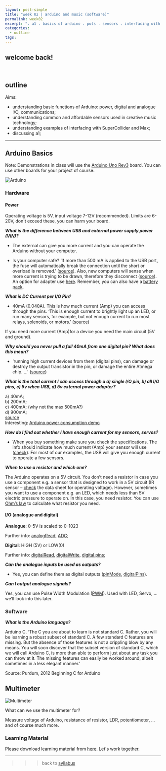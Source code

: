 ```yaml
---
layout: post-simple
title: "week 02 | arduino and music (software)"
permalink: week02
excerpt: ". a1 . basics of arduino . pots . sensors . interfacing with software . "
categories:
  - outline
tags:
---
```


## welcome back!

<br>

## outline

Aims:   
* understanding basic functions of Arduino: power, digital and analogue I/O, communications;
* understanding common and affordable sensors used in creative music technology;
* understanding examples of interfacing with SuperCollider and Max;
* discussing a1;

---


## Arduino Basics

Note: Demonstrations in class will use the [Arduino Uno Rev3](https://store.arduino.cc/arduino-uno-rev3) board. You can use other boards for your project of course.

![Arduino](https://www.arduino.cc/en/uploads/Products/Uno.jpg)

### Hardware
#### Power
Operating voltage is 5V, input voltage 7-12V (recommended). Limits are 6-20V, don't exceed these, you can harm your board.

***What is the difference between USB and external power supply power (VIN)?***

* The external can give you more current and you can operate the Arduino without your computer.

* Is your computer safe? ‘If more than 500 mA is applied to the USB port, the fuse will automatically break the connection until the short or overload is removed.’ ([source](http://arduino.cc/en/Main/arduinoBoardUno)). Also, new computers will sense when more current is trying to be drawn, therefore they disconnect ([source](http://forum.arduino.cc/index.php/topic,11432.0.html)). An option for adapter use [here](http://forum.arduino.cc/index.php/topic,11432.0.html). Remember, you can also have a [battery pack](https://www.ecosia.org/search?q=arduino+battery+pack&addon=opensearch).

***What is DC Current per I/O Pin?***   

* 40mA (0.040A). This is how much current (Amp) you can access through the pins. ‘This is enough current to brightly light up an LED, or run many sensors, for example, but not enough current to run most relays, solenoids, or motors.’ ([source](https://www.arduino.cc/en/Tutorial/DigitalPins))

If you need more current (Amp)for a device you need the main circuit (5V and ground).

***Why should you never pull a full 40mA from one digital pin? What does this mean?***

* ‘running high current devices from them (digital pins), can damage or destroy the output transistor in the pin, or damage the entire Atmega chip. …’ ([source](https://www.arduino.cc/en/Tutorial/DigitalPins))

***What is the total current I can access through a a) single I/O pin, b) all I/O pins, c) 5v when USB, d) 5v external power adapter?***

a) 40mA;    
b) 200mA;   
c) 400mA;   (why not the max 500mA?)   
d) 900mA;   
[source](https://arduino.stackexchange.com/questions/88/is-there-a-limit-on-how-much-current-a-pin-can-sink)   
Interesting: [Arduino power consumption demo](http://www.gadgetmakersblog.com/arduino-power-consumption/)

<!--
todo:
what about USB3?
-->

***How do I find out whether I have enough current for my sensors, servos?***

* When you buy something make sure you check the specifications. The info should indicate how much current (Amp) your sensor will use ([check](http://www.adafruit.com/datasheets/tsop382.pdf)). For most of our examples, the USB will give you enough current to operate a few sensors.

***When to use a resistor and which one?***

The Arduino operates on a 5V circuit. You don’t need a resistor in case you use a component e.g. a sensor that is designed to work in a 5V circuit (IR sensor – [check](https://www.adafruit.com/product/1031) the data sheet for operating voltage). However, sometimes you want to use a component e.g. an LED, which needs less than 5V electric pressure to operate on. In this case, you need resistor. You can use [Ohm’s law](https://www.youtube.com/watch?v=-mHLvtGjum4) to calculate what resistor you need.

#### I/O (analogue and digital)

**Analogue**: 0-5V is scaled to 0-1023

Further info: [analogRead](http://arduino.cc/en/Reference/analogRead), [ADC](https://learn.sparkfun.com/tutorials/analog-to-digital-conversion);

**Digital**: HIGH (5V) or LOW(0)   

Further info: [digitalRead](https://www.arduino.cc/en/Reference/digitalRead), [digitalWrite](https://www.arduino.cc/en/Reference/DigitalWrite), [digital pins](https://www.arduino.cc/en/Tutorial/DigitalPins);

***Can the analogue inputs be used as outputs?***

* Yes, you can define them as digital outputs ([pinMode](https://www.arduino.cc/en/Reference/PinMode), [digitalPins](https://www.arduino.cc/en/Tutorial/DigitalPins)).

***Can I output analogue signals?***

Yes, you can use Pulse Width Modulation ([PWM](https://www.arduino.cc/en/Tutorial/PWM)). Used with LED, Servo, …we’ll look into this later.


### Software

***What is the Arduino language?***

Arduino C. ‘The C you are about to learn is not standard C. Rather, you will be learning a robust subset of standard C. A few standard C features are missing. But the absence of those features is not a crippling blow by any means. You will soon discover that the subset version of standard C, which we will call Arduino C, is more than able to perform just about any task you can throw at it. The missing features can easily be worked around, albeit sometimes in a less elegant manner.’

Source: Purdum, 2012 Beginning C for Arduino


## Multimeter

![Multimeter](https://upload.wikimedia.org/wikipedia/commons/thumb/a/a6/Digital_Multimeter_Aka.jpg/220px-Digital_Multimeter_Aka.jpg)

What can we use the multimeter for?

Measure voltage of Arduino, resistance of resistor, LDR, potentiometer, ... and of course much more.

### Learning Material

Please download learning material from  [here](https://www.dropbox.com/sh/ofq61i1g0c927h0/AADnuiMJlodxQMpOinUahPKMa?dl=0). Let's work together.

---

>>> back to [syllabus](../aru2018#syllabus)
